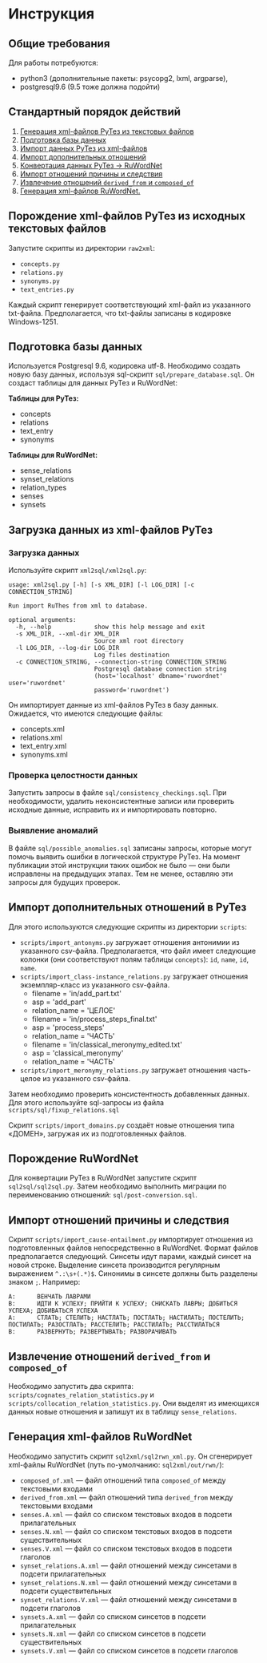 # Инструкция

## Общие требования

Для работы потребуются:

- python3 (дополнительные пакеты: psycopg2, lxml, argparse),
- postgresql9.6 (9.5 тоже должна подойти)

## Стандартный порядок действий

1. [Генерация xml-файлов РуТез из текстовых файлов](#zero)
1. [Подготовка базы данных](#one)
1. [Импорт данных РуТез из xml-файлов](#two)
1. [Импорт дополнительных отношений](#three)
1. [Конвертация данных РуТез → RuWordNet](#four)
1. [Импорт отношений причины и следствия](#five)
1. [Извлечение отношений `derived_from` и `composed_of`](#six)
1. [Генерация xml-файлов RuWordNet.](#seven)

## <a name="zero"></a>Порождение xml-файлов РуТез из исходных текстовых файлов

Запустите скрипты из директории `raw2xml`:

- `concepts.py`
- `relations.py`
- `synonyms.py`
- `text_entries.py`

Каждый скрипт генерирует соответствующий xml-файл из указанного txt-файла.
Предполагается, что txt-файлы записаны в кодировке Windows-1251.

## <a name="one"></a>Подготовка базы данных

Используется Postgresql 9.6, кодировка utf-8.
Необходимо создать новую базу данных, используя sql-скрипт `sql/prepare_database.sql`.
Он создаст таблицы для данных РуТез и RuWordNet:

**Таблицы для РуТез:**

- concepts
- relations
- text_entry
- synonyms

**Таблицы для RuWordNet:**

- sense_relations
- synset_relations
- relation_types
- senses
- synsets

## <a name="two"></a>Загрузка данных из xml-файлов РуТез

### Загрузка данных

Используйте скрипт `xml2sql/xml2sql.py`:

```
usage: xml2sql.py [-h] [-s XML_DIR] [-l LOG_DIR] [-c CONNECTION_STRING]

Run import RuThes from xml to database.

optional arguments:
  -h, --help            show this help message and exit
  -s XML_DIR, --xml-dir XML_DIR
                        Source xml root directory
  -l LOG_DIR, --log-dir LOG_DIR
                        Log files destination
  -c CONNECTION_STRING, --connection-string CONNECTION_STRING
                        Postgresql database connection string
                        (host='localhost' dbname='ruwordnet' user='ruwordnet'
                        password='ruwordnet')
```

Он импортирует данные из xml-файлов РуТез в базу данных.
Ожидается, что имеются следующие файлы:

- concepts.xml
- relations.xml
- text_entry.xml
- synonyms.xml

### Проверка целостности данных

Запустить запросы в файле `sql/consistency_checkings.sql`. При необходимости, удалить неконсистентные записи или
проверить исходные данные, исправить их и импортировать повторно.

### Выявление аномалий

В файле `sql/possible_anomalies.sql` записаны запросы, которые могут помочь выявить ошибки в логической структуре РуТез.
На момент публикации этой инструкции таких ошибок не было — они были исправлены на предыдущих этапах. Тем не менее,
оставляю эти запросы для будущих проверок.

## <a name="three"></a>Импорт дополнительных отношений в РуТез

Для этого используются следующие скрипты из директории `scripts`:

- `scripts/import_antonyms.py` загружает отношения антонимии из указанного csv-файла.
  Предполагается, что файл имеет следующие колонки (они соответствуют полям таблицы `concepts`): `id`, `name`, `id`, `name`.
- `scripts/import_class-instance_relations.py` загружает отношения экземпляр-класс из указанного csv-файла.
  - filename = 'in/add_part.txt'
  - asp = 'add_part'
  - relation_name = 'ЦЕЛОЕ'
  - filename = 'in/process_steps_final.txt'
  - asp = 'process_steps'
  - relation_name = 'ЧАСТЬ'
  - filename = 'in/classical_meronymy_edited.txt'
  - asp = 'classical_meronymy'
  - relation_name = 'ЧАСТЬ'
- `scripts/import_meronymy_relations.py` загружает отношения часть-целое из указанного csv-файла.

Затем необходимо проверить консистентность добавленных данных.
Для этого используйте sql-запросы из файла `scripts/sql/fixup_relations.sql`

Скрипт `scripts/import_domains.py` создаёт новые отношения типа «ДОМЕН», загружая их из подготовленных файлов.

## <a name="four"></a>Порождение RuWordNet

Для конвертации РуТез в RuWordNet запустите скрипт `sql2sql/sql2sql.py`.
Затем необходимо выполнить миграции по переименованию отношений: `sql/post-conversion.sql`.

## <a name="five"></a>Импорт отношений причины и следствия

Скрипт `scripts/import_cause-entailment.py` импортирует отношения из подготовленных файлов непосредственно в RuWordNet.
Формат файлов предполагается следующий. Синсеты идут парами, каждый синсет на новой строке.
Выделение синсета производится регулярным выражением `^.:\s+(.*)$`. Синонимы в синсете должны быть разделены знаком `;`.
Например:

```
A:      ВЕНЧАТЬ ЛАВРАМИ
B:      ИДТИ К УСПЕХУ; ПРИЙТИ К УСПЕХУ; СНИСКАТЬ ЛАВРЫ; ДОБИТЬСЯ УСПЕХА; ДОБИВАТЬСЯ УСПЕХА
A:      СТЛАТЬ; СТЕЛИТЬ; НАСТЛАТЬ; ПОСТЛАТЬ; НАСТИЛАТЬ; ПОСТЕЛИТЬ; ПОСТИЛАТЬ; РАЗОСТЛАТЬ; РАССТЕЛИТЬ; РАССТИЛАТЬ; РАССТИЛАТЬСЯ
B:      РАЗВЕРНУТЬ; РАЗВЕРТЫВАТЬ; РАЗВОРАЧИВАТЬ
```

## <a name="six"></a>Извлечение отношений `derived_from` и `composed_of`

Необходимо запустить два скрипта: `scripts/cognates_relation_statistics.py` и `scripts/collocation_relation_statistics.py`.
Они выделят из имеющихся данных новые отношения и запишут их в таблицу `sense_relations`.

## <a name="seven"></a>Генерация xml-файлов RuWordNet

Необходимо запустить скрипт `sql2xml/sql2rwn_xml.py`. Он сгенерирует xml-файлы RuWordNet (путь по-умолчанию: `sql2xml/out/rwn/`):

- `composed_of.xml` — файл отношений типа `composed_of` между текстовыми входами
- `derived_from.xml` — файл отношений типа `derived_from` между текстовыми входами
- `senses.A.xml` — файл со списком текстовых входов в подсети прилагательных
- `senses.N.xml` — файл со списком текстовых входов в подсети существительных
- `senses.V.xml` — файл со списком текстовых входов в подсети глаголов
- `synset_relations.A.xml` — файл отношений между синсетами в подсети прилагательных
- `synset_relations.N.xml` — файл отношений между синсетами в подсети существительных
- `synset_relations.V.xml` — файл отношений между синсетами в подсети глаголов
- `synsets.A.xml` — файл со списком синсетов в подсети прилагательных
- `synsets.N.xml` — файл со списком синсетов в подсети существительных
- `synsets.V.xml` — файл со списком синсетов в подсети глаголов
